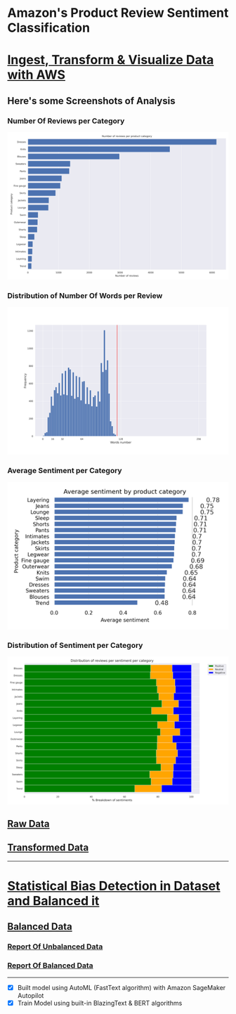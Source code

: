 # Amazon's Product Review Sentiment Classification


# [Ingest, Transform & Visualize Data with AWS](https://github.com/rkshiyaniya/Amazon-Product-Review-Sentiment-Classification/blob/main/Ingest%2C%20Transform%20and%20Visualize%20Data%20with%20AWS.ipynb)

## Here's some Screenshots of Analysis

### Number Of Reviews per Category
![num_reviews_per_category](num_reviews_per_category.png)

### Distribution of Number Of Words per Review
![distribution_num_words_per_review](distribution_num_words_per_review.png)

### Average Sentiment per Category
![avg_sentiment_per_category](avg_sentiment_per_category.png)

### Distribution of Sentiment per Category
![distribution_sentiment_per_category](distribution_sentiment_per_category.png)

## [Raw Data](https://github.com/rkshiyaniya/Amazon-Product-Review-Sentiment-Classification/blob/main/womens_clothing_ecommerce_reviews.csv)

## [Transformed Data](https://github.com/rkshiyaniya/Amazon-Product-Review-Sentiment-Classification/blob/main/womens_clothing_ecommerce_reviews_transformed.csv)

---

# [Statistical Bias Detection in Dataset and Balanced it](https://github.com/rkshiyaniya/Amazon-Product-Review-Sentiment-Classification/blob/main/Detect%20data%20bias%20with%20Amazon%20SageMaker%20Clarify.ipynb)

## [Balanced Data](https://github.com/rkshiyaniya/Amazon-Product-Review-Sentiment-Classification/blob/main/womens_clothing_ecommerce_reviews_balanced.csv)

### [Report Of Unbalanced Data](https://github.com/rkshiyaniya/Amazon-Product-Review-Sentiment-Classification/blob/main/unbalanced_report.pdf)

### [Report Of Balanced Data](https://github.com/rkshiyaniya/Amazon-Product-Review-Sentiment-Classification/blob/main/balanced_report.pdf)

---

- [x] Built model using AutoML (FastText algorithm) with Amazon SageMaker Autopilot
- [x] Train Model using built-in BlazingText & BERT algorithms
